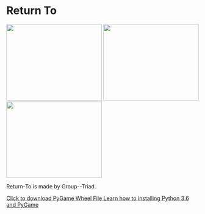 # Return To
<img src ="https://github.com/FangfangLyu/Return-To/blob/master/Game%20Plan/Capture.JPG" width = "250" height = "200">             <img src = "https://github.com/FangfangLyu/Return-To/blob/master/Game%20Plan/Capture%202.JPG" width = "250" height = "200">            <img src = "https://github.com/FangfangLyu/Return-To/blob/master/Game%20Plan/Capture%203.JPG" width = "250" height = "200">
<p>Return-To is made by Group--Triad.</p>
<a href = "http://www.lfd.uci.edu/~gohlke/pythonlibs/#pygame"> Click to download PyGame Wheel File </a>
<a href = "https://youtu.be/_GikMdhAhv0">Learn how to installing Python 3.6 and PyGame</a>
